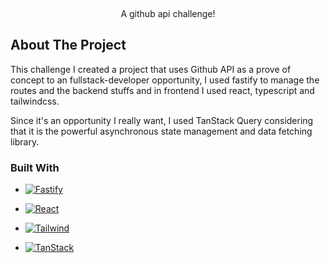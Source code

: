 <a name="readme-top"></a>

<!-- PROJECT LOGO -->
<br />
<div align="center">  
  <p align="center">
    A github api challenge!
  </p>
</div>

<!-- ABOUT THE PROJECT -->

## About The Project

This challenge I created a project that uses Github API as a prove of concept to an fullstack-developer opportunity, I used fastify to manage the routes and the backend stuffs and in frontend I used react, typescript and tailwindcss.

Since it's an opportunity I really want, I used TanStack Query considering that it is the powerful asynchronous state management and data fetching library.

### Built With

- [![Fastify]][Fastify-url]
- [![React][React.js]][React-url]
- [![Tailwind][Tailwindcss]][Tailwindcss-url]
- [![TanStack][TanStack]][TanStack-url]

  ```

  ```

[Fastify-url]: https://fastify.dev/
[Fastify]: https://camo.githubusercontent.com/d009c32905b85c7e3036c1d99f3f64bf8699e4a0f18094bc30117ba96636c5f2/68747470733a2f2f696d672e736869656c64732e696f2f62616467652f666173746966792d2532333030303030302e7376673f7374796c653d666f722d7468652d6261646765266c6f676f3d66617374696679266c6f676f436f6c6f723d7768697465
[React.js]: https://img.shields.io/badge/React-20232A?style=for-the-badge&logo=react&logoColor=61DAFB
[React-url]: https://reactjs.org/
[Tailwindcss]: https://camo.githubusercontent.com/1bb293c7e2061cb31d8d49ce762a23200cab1b99350e904a9fe24cb5dadf3eb7/68747470733a2f2f696d672e736869656c64732e696f2f62616467652f7374796c652d7461696c77696e646373732d333842324142
[Tailwindcss-url]: https://tailwindcss.com/
[TanStack-url]: https://tanstack.com/
[TanStack]: https://img.shields.io/badge/%20%20%F0%9F%93%A6%F0%9F%9A%80-tanstack-e10079.svg
